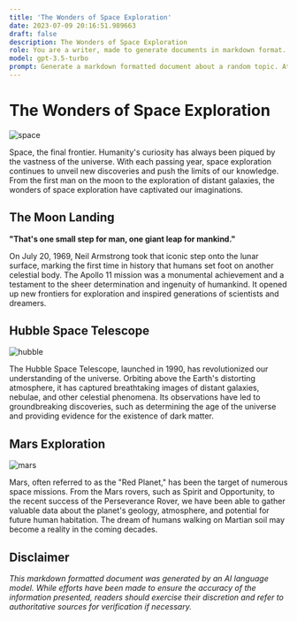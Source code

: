 ```yaml
---
title: 'The Wonders of Space Exploration'
date: 2023-07-09 20:16:51.989663
draft: false
description: The Wonders of Space Exploration
role: You are a writer, made to generate documents in markdown format. It is very important that all of the documents you generate are in valid markdown format.
model: gpt-3.5-turbo
prompt: Generate a markdown formatted document about a random topic. At the bottom, include a disclaimer explaining that the document was generated by you. The first line of the document should be the title. Make sure that the entire document is in proper markdown format, using a mix of various tags to make the document visually appealing.
---
```


# The Wonders of Space Exploration

![space](https://images.unsplash.com/photo-1579783905259-3431f9a2f8a5?ixlib=rb-1.2.1&auto=format&fit=crop&w=1352&q=80)

Space, the final frontier. Humanity's curiosity has always been piqued by the vastness of the universe. With each passing year, space exploration continues to unveil new discoveries and push the limits of our knowledge. From the first man on the moon to the exploration of distant galaxies, the wonders of space exploration have captivated our imaginations.

## The Moon Landing

**"That's one small step for man, one giant leap for mankind."**

On July 20, 1969, Neil Armstrong took that iconic step onto the lunar surface, marking the first time in history that humans set foot on another celestial body. The Apollo 11 mission was a monumental achievement and a testament to the sheer determination and ingenuity of humankind. It opened up new frontiers for exploration and inspired generations of scientists and dreamers.

## Hubble Space Telescope

![hubble](https://images.unsplash.com/photo-1523961131996-ceb76b3c6ee1?ixlib=rb-1.2.1&auto=format&fit=crop&w=1350&q=80)

The Hubble Space Telescope, launched in 1990, has revolutionized our understanding of the universe. Orbiting above the Earth's distorting atmosphere, it has captured breathtaking images of distant galaxies, nebulae, and other celestial phenomena. Its observations have led to groundbreaking discoveries, such as determining the age of the universe and providing evidence for the existence of dark matter.

## Mars Exploration

![mars](https://images.unsplash.com/photo-1560807707-7a15444e5265?ixlib=rb-1.2.1&auto=format&fit=crop&w=1350&q=80)

Mars, often referred to as the "Red Planet," has been the target of numerous space missions. From the Mars rovers, such as Spirit and Opportunity, to the recent success of the Perseverance Rover, we have been able to gather valuable data about the planet's geology, atmosphere, and potential for future human habitation. The dream of humans walking on Martian soil may become a reality in the coming decades.

## Disclaimer

*This markdown formatted document was generated by an AI language model. While efforts have been made to ensure the accuracy of the information presented, readers should exercise their discretion and refer to authoritative sources for verification if necessary.*